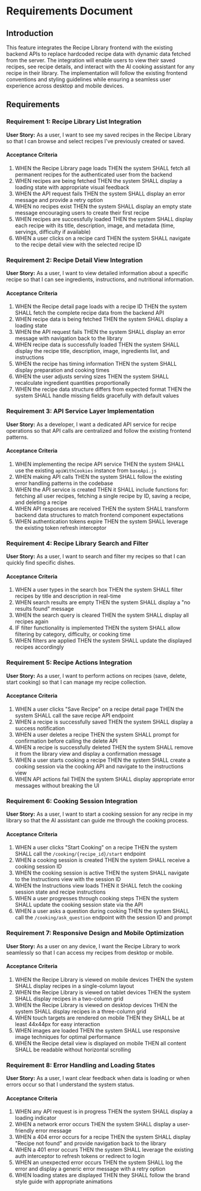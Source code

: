 # Requirements Document

## Introduction

This feature integrates the Recipe Library frontend with the existing backend APIs to replace hardcoded recipe data with dynamic data fetched from the server. The integration will enable users to view their saved recipes, see recipe details, and interact with the AI cooking assistant for any recipe in their library. The implementation will follow the existing frontend conventions and styling guidelines while ensuring a seamless user experience across desktop and mobile devices.

## Requirements

### Requirement 1: Recipe Library List Integration

**User Story:** As a user, I want to see my saved recipes in the Recipe Library so that I can browse and select recipes I've previously created or saved.

#### Acceptance Criteria

1. WHEN the Recipe Library page loads THEN the system SHALL fetch all permanent recipes for the authenticated user from the backend
2. WHEN recipes are being fetched THEN the system SHALL display a loading state with appropriate visual feedback
3. WHEN the API request fails THEN the system SHALL display an error message and provide a retry option
4. WHEN no recipes exist THEN the system SHALL display an empty state message encouraging users to create their first recipe
5. WHEN recipes are successfully loaded THEN the system SHALL display each recipe with its title, description, image, and metadata (time, servings, difficulty if available)
6. WHEN a user clicks on a recipe card THEN the system SHALL navigate to the recipe detail view with the selected recipe ID

### Requirement 2: Recipe Detail View Integration

**User Story:** As a user, I want to view detailed information about a specific recipe so that I can see ingredients, instructions, and nutritional information.

#### Acceptance Criteria

1. WHEN the Recipe detail page loads with a recipe ID THEN the system SHALL fetch the complete recipe data from the backend API
2. WHEN recipe data is being fetched THEN the system SHALL display a loading state
3. WHEN the API request fails THEN the system SHALL display an error message with navigation back to the library
4. WHEN recipe data is successfully loaded THEN the system SHALL display the recipe title, description, image, ingredients list, and instructions
5. WHEN the recipe has timing information THEN the system SHALL display preparation and cooking times
6. WHEN the user adjusts serving sizes THEN the system SHALL recalculate ingredient quantities proportionally
7. WHEN the recipe data structure differs from expected format THEN the system SHALL handle missing fields gracefully with default values

### Requirement 3: API Service Layer Implementation

**User Story:** As a developer, I want a dedicated API service for recipe operations so that API calls are centralized and follow the existing frontend patterns.

#### Acceptance Criteria

1. WHEN implementing the recipe API service THEN the system SHALL use the existing `apiWithCookies` instance from `baseApi.js`
2. WHEN making API calls THEN the system SHALL follow the existing error handling patterns in the codebase
3. WHEN the API service is created THEN it SHALL include functions for: fetching all user recipes, fetching a single recipe by ID, saving a recipe, and deleting a recipe
4. WHEN API responses are received THEN the system SHALL transform backend data structures to match frontend component expectations
5. WHEN authentication tokens expire THEN the system SHALL leverage the existing token refresh interceptor

### Requirement 4: Recipe Library Search and Filter

**User Story:** As a user, I want to search and filter my recipes so that I can quickly find specific dishes.

#### Acceptance Criteria

1. WHEN a user types in the search box THEN the system SHALL filter recipes by title and description in real-time
2. WHEN search results are empty THEN the system SHALL display a "no results found" message
3. WHEN the search query is cleared THEN the system SHALL display all recipes again
4. IF filter functionality is implemented THEN the system SHALL allow filtering by category, difficulty, or cooking time
5. WHEN filters are applied THEN the system SHALL update the displayed recipes accordingly

### Requirement 5: Recipe Actions Integration

**User Story:** As a user, I want to perform actions on recipes (save, delete, start cooking) so that I can manage my recipe collection.

#### Acceptance Criteria

1. WHEN a user clicks "Save Recipe" on a recipe detail page THEN the system SHALL call the save recipe API endpoint
2. WHEN a recipe is successfully saved THEN the system SHALL display a success notification
3. WHEN a user deletes a recipe THEN the system SHALL prompt for confirmation before calling the delete API
4. WHEN a recipe is successfully deleted THEN the system SHALL remove it from the library view and display a confirmation message
5. WHEN a user starts cooking a recipe THEN the system SHALL create a cooking session via the cooking API and navigate to the instructions view
6. WHEN API actions fail THEN the system SHALL display appropriate error messages without breaking the UI

### Requirement 6: Cooking Session Integration

**User Story:** As a user, I want to start a cooking session for any recipe in my library so that the AI assistant can guide me through the cooking process.

#### Acceptance Criteria

1. WHEN a user clicks "Start Cooking" on a recipe THEN the system SHALL call the `/cooking/{recipe_id}/start` endpoint
2. WHEN a cooking session is created THEN the system SHALL receive a cooking session ID
3. WHEN the cooking session is active THEN the system SHALL navigate to the Instructions view with the session ID
4. WHEN the Instructions view loads THEN it SHALL fetch the cooking session state and recipe instructions
5. WHEN a user progresses through cooking steps THEN the system SHALL update the cooking session state via the API
6. WHEN a user asks a question during cooking THEN the system SHALL call the `/cooking/ask_question` endpoint with the session ID and prompt

### Requirement 7: Responsive Design and Mobile Optimization

**User Story:** As a user on any device, I want the Recipe Library to work seamlessly so that I can access my recipes from desktop or mobile.

#### Acceptance Criteria

1. WHEN the Recipe Library is viewed on mobile devices THEN the system SHALL display recipes in a single-column layout
2. WHEN the Recipe Library is viewed on tablet devices THEN the system SHALL display recipes in a two-column grid
3. WHEN the Recipe Library is viewed on desktop devices THEN the system SHALL display recipes in a three-column grid
4. WHEN touch targets are rendered on mobile THEN they SHALL be at least 44x44px for easy interaction
5. WHEN images are loaded THEN the system SHALL use responsive image techniques for optimal performance
6. WHEN the Recipe detail view is displayed on mobile THEN all content SHALL be readable without horizontal scrolling

### Requirement 8: Error Handling and Loading States

**User Story:** As a user, I want clear feedback when data is loading or when errors occur so that I understand the system status.

#### Acceptance Criteria

1. WHEN any API request is in progress THEN the system SHALL display a loading indicator
2. WHEN a network error occurs THEN the system SHALL display a user-friendly error message
3. WHEN a 404 error occurs for a recipe THEN the system SHALL display "Recipe not found" and provide navigation back to the library
4. WHEN a 401 error occurs THEN the system SHALL leverage the existing auth interceptor to refresh tokens or redirect to login
5. WHEN an unexpected error occurs THEN the system SHALL log the error and display a generic error message with a retry option
6. WHEN loading states are displayed THEN they SHALL follow the brand style guide with appropriate animations

